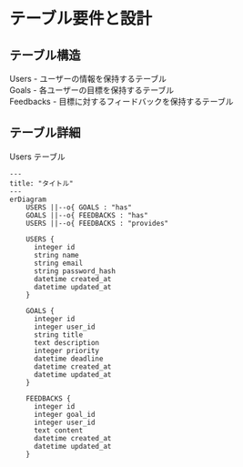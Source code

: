 
# テーブル要件と設計
## テーブル構造

Users - ユーザーの情報を保持するテーブル  
Goals - 各ユーザーの目標を保持するテーブル  
Feedbacks - 目標に対するフィードバックを保持するテーブル  

## テーブル詳細
Users テーブル
```mermaid
---
title: "タイトル"
---
erDiagram
    USERS ||--o{ GOALS : "has"
    GOALS ||--o{ FEEDBACKS : "has"
    USERS ||--o{ FEEDBACKS : "provides"

    USERS {
      integer id
      string name
      string email
      string password_hash
      datetime created_at
      datetime updated_at
    }

    GOALS {
      integer id
      integer user_id
      string title
      text description
      integer priority
      datetime deadline
      datetime created_at
      datetime updated_at
    }

    FEEDBACKS {
      integer id
      integer goal_id
      integer user_id
      text content
      datetime created_at
      datetime updated_at
    }
